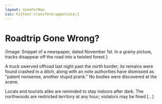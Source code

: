 ```yaml
---
layout: noneForNow
css: h1{text-transform:uppercase;}
---
```

<!--temp--><style>{{page.css}}</style>

# Roadtrip Gone Wrong?

{Image: Snippet of a newspaper, dated November 1st. In a grainy picture, tracks disappear off the road into a twisted forest.}

A truck swerved offroad last night past the north border; its remains were found crashed in a ditch, along with an note authorities have dismissed as "patent nonsense, another stupid prank." No bodies were discovered at the scene.

Locals and tourists alike are reminded to stay indoors after dark. The northwoods are restricted territory at any hour; violators may be fined [...]
